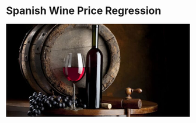 # Spanish Wine Price Regression

![Image text](https://github.com/sergi0gs/Spanish_Wine_Price_Regression/blob/main/app/static/dataset-cover.jpg)
